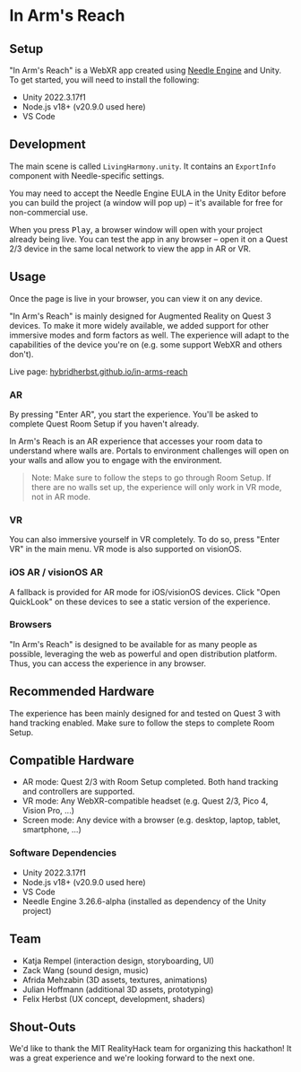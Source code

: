 # In Arm's Reach

## Setup

"In Arm's Reach" is a WebXR app created using [Needle Engine](https://needle.tools) and Unity. To get started, you will need to install the following:  
- Unity 2022.3.17f1
- Node.js v18+ (v20.9.0 used here)
- VS Code

## Development

The main scene is called `LivingHarmony.unity`. It contains an `ExportInfo` component with Needle-specific settings.  

You may need to accept the Needle Engine EULA in the Unity Editor before you can build the project (a window will pop up) – it's available for free for non-commercial use.  

When you press <kbd>Play</kbd>, a browser window will open with your project already being live. You can test the app in any browser – open it on a Quest 2/3 device in the same local network to view the app in AR or VR.  

## Usage

Once the page is live in your browser, you can view it on any device. 

"In Arm's Reach" is mainly designed for Augmented Reality on Quest 3 devices. To make it more widely available, we added support for other immersive modes and form factors as well. The experience will adapt to the capabilities of the device you're on (e.g. some support WebXR and others don't).  

Live page: [hybridherbst.github.io/in-arms-reach](https://hybridherbst.github.io/in-arms-reach/)  

### AR

By pressing "Enter AR", you start the experience. You'll be asked to complete Quest Room Setup if you haven't already.  

In Arm's Reach is an AR experience that accesses your room data to understand where walls are. Portals to environment challenges will open on your walls and allow you to engage with the environment.  

> Note: Make sure to follow the steps to go through Room Setup. If there are no walls set up, the experience will only work in VR mode, not in AR mode. 

### VR

You can also immersive yourself in VR completely. To do so, press "Enter VR" in the main menu. VR mode is also supported on visionOS.  

### iOS AR / visionOS AR

A fallback is provided for AR mode for iOS/visionOS devices. Click "Open QuickLook" on these devices to see a static version of the experience.  

### Browsers

"In Arm's Reach" is designed to be available for as many people as possible, leveraging the web as powerful and open distribution platform. Thus, you can access the experience in any browser.   

## Recommended Hardware

The experience has been mainly designed for and tested on Quest 3 with hand tracking enabled. Make sure to follow the steps to complete Room Setup.

## Compatible Hardware

- AR mode: Quest 2/3 with Room Setup completed. Both hand tracking and controllers are supported.
- VR mode: Any WebXR-compatible headset (e.g. Quest 2/3, Pico 4, Vision Pro, ...)
- Screen mode: Any device with a browser (e.g. desktop, laptop, tablet, smartphone, ...)

### Software Dependencies

- Unity 2022.3.17f1
- Node.js v18+ (v20.9.0 used here)
- VS Code
- Needle Engine 3.26.6-alpha (installed as dependency of the Unity project)

## Team

- Katja Rempel (interaction design, storyboarding, UI)
- Zack Wang (sound design, music)
- Afrida Mehzabin (3D assets, textures, animations)
- Julian Hoffmann (additional 3D assets, prototyping)
- Felix Herbst (UX concept, development, shaders)

## Shout-Outs

We'd like to thank the MIT RealityHack team for organizing this hackathon! It was a great experience and we're looking forward to the next one. 
